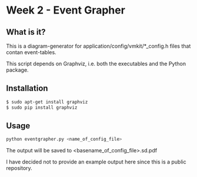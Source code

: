 # Week 2 - Event Grapher

## What is it?

This is a diagram-generator for application/config/vmkit/\*\_config.h files that contan event-tables.

This script depends on Graphviz, i.e. both the executables and the Python package.

## Installation
```bash
$ sudo apt-get install graphviz
$ sudo pip install graphviz
```

## Usage

```bash
python eventgrapher.py <name_of_config_file>
```

The output will be saved to \<basename\_of\_config\_file\>.sd.pdf

I have decided not to provide an example output here since this is a public repository.
